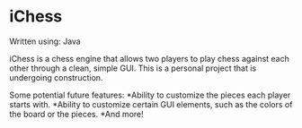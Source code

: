 # iChess

Written using: Java

iChess is a chess engine that allows two players to play chess against each other through a clean, simple GUI. This is a personal project that is undergoing construction. 

Some potential future features:
*Ability to customize the pieces each player starts with.
*Ability to customize certain GUI elements, such as the colors of the board or the pieces.
*And more!
